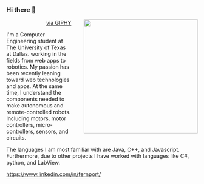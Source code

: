 ### Hi there 👋

<img src="https://media1.giphy.com/media/2xu5zpSV3oqKcCSZ49/giphy.gif?cid=790b7611610ebe80d1fa1d1f5d5a4e9abc2c8522d631b570&rid=giphy.gif&ct=g" height="300px" align="right" style="padding-left:30px"></img>
<p align="right"><a href="https://giphy.com/gifs/art-pixel-8bit-2xu5zpSV3oqKcCSZ49">via GIPHY</a></p>

I'm a Computer Engineering student at The University of Texas at Dallas. working in the fields from web apps to robotics. My passion has been recently leaning toward web technologies and apps. At the same time, I understand the components needed to make autonomous and remote-controlled robots. Including motors, motor controllers, micro-controllers, sensors, and circuits.

The languages I am most familiar with are Java, C++, and Javascript. Furthermore, due to other projects I have worked with languages like C#, python, and LabView.

https://www.linkedin.com/in/fernport/


<!-- You can find more links here
https://linktr.ee/Fernando4242 -->

